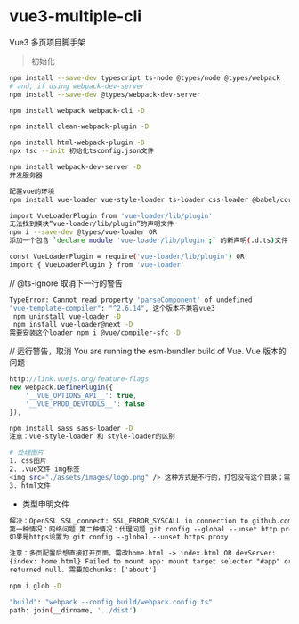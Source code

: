 # vue3-multiple-cli

Vue3 多页项目脚手架

> 初始化

```sh
npm install --save-dev typescript ts-node @types/node @types/webpack
# and, if using webpack-dev-server
npm install --save-dev @types/webpack-dev-server

npm install webpack webpack-cli -D
```

<!-- 注意：webpack现在默认能识别.ts文件，无需添加对应的loader -->

```sh
npm install clean-webpack-plugin -D
```

```sh
npm install html-webpack-plugin -D
npx tsc --init 初始化tsconfig.json文件
```

```sh
npm install webpack-dev-server -D
开发服务器
```

```sh
配置vue的环境
npm install vue-loader vue-style-loader ts-loader css-loader @babel/core babel-loader @vue/babel-preset-app vue-template-compiler -D

import VueLoaderPlugin from 'vue-loader/lib/plugin'
无法找到模块“vue-loader/lib/plugin”的声明文件
npm i --save-dev @types/vue-loader OR
添加一个包含 `declare module 'vue-loader/lib/plugin';` 的新声明(.d.ts)文件

const VueLoaderPlugin = require('vue-loader/lib/plugin') OR
import { VueLoaderPlugin } from 'vue-loader'

```

// @ts-ignore 取消下一行的警告

```sh
TypeError: Cannot read property 'parseComponent' of undefined
"vue-template-compiler": "^2.6.14", 这个版本不兼容vue3
 npm uninstall vue-loader -D
 npm install vue-loader@next -D
需要安装这个loader npm i @vue/compiler-sfc -D
```

// 运行警告，取消
You are running the esm-bundler build of Vue. Vue 版本的问题

<!-- 解决 -->

```js
http://link.vuejs.org/feature-flags
new webpack.DefinePlugin({
    '__VUE_OPTIONS_API__': true,
    '__VUE_PROD_DEVTOOLS__': false
}),
```

<!-- 处理sass和图片 -->

```sh
npm install sass sass-loader -D
注意：vue-style-loader 和 style-loader的区别
```

```sh
# 处理图片
1. css图片
2. .vue文件 img标签
<img src="./assets/images/logo.png" /> 这种方式是不行的，打包没有这个目录；需要import导入图片 import img from './assets/images/logo.png'
3. html文件
```

- 类型申明文件

```html
解决：OpenSSL SSL_connect: SSL_ERROR_SYSCALL in connection to github.com:443
第一种情况：网络问题 第二种情况：代理问题 git config --global --unset http.proxy
如果是https设置为 git config --global --unset https.proxy
```

<!-- 多页配置 -->

```html
注意：多页配置后想直接打开页面，需改home.html -> index.html OR devServer:
{index: home.html} Failed to mount app: mount target selector "#app" or "#about"
returned null. 需要加chunks: ['about']
```

```sh
npm i glob -D

"build": "webpack --config build/webpack.config.ts"
path: join(__dirname, '../dist')
```
